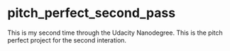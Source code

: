 # pitch_perfect_second_pass
This is my second time through the Udacity Nanodegree. This is the pitch perfect project for the second interation.
